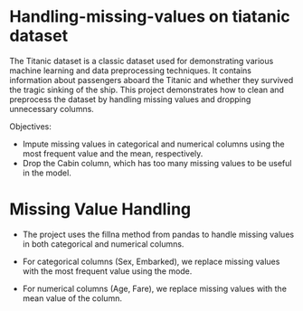 # Handling-missing-values on tiatanic dataset
The Titanic dataset is a classic dataset used for demonstrating various machine learning and data preprocessing techniques. It contains information about passengers aboard the Titanic and whether they survived the tragic sinking of the ship. This project demonstrates how to clean and preprocess the dataset by handling missing values and dropping unnecessary columns.

Objectives:
- Impute missing values in categorical and numerical columns using the most frequent value and the mean, respectively.
- Drop the Cabin column, which has too many missing values to be useful in the model.

# Missing Value Handling
- The project uses the fillna method from pandas to handle missing values in both categorical and numerical columns.

- For categorical columns (Sex, Embarked), we replace missing values with the most frequent value using the mode.
- For numerical columns (Age, Fare), we replace missing values with the mean value of the column.

